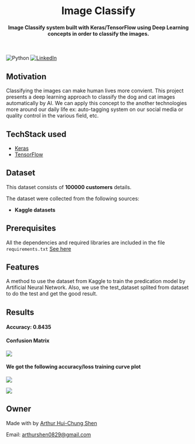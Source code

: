 
<h1 align="center">Image Classify</h1>


<div align= "center">
  <h4>Image Classify system built with  Keras/TensorFlow using Deep Learning concepts in order to classify the images.</h4>
  
</div>
&nbsp;&nbsp;&nbsp;&nbsp;&nbsp;&nbsp;&nbsp;&nbsp;&nbsp;&nbsp;&nbsp;&nbsp;&nbsp;&nbsp;&nbsp;&nbsp;&nbsp;&nbsp;&nbsp;&nbsp;&nbsp;&nbsp;&nbsp;&nbsp;&nbsp;&nbsp;&nbsp;&nbsp;&nbsp;&nbsp;

![Python](https://img.shields.io/badge/python-v3.6+-blue.svg)
[![LinkedIn](https://img.shields.io/badge/-LinkedIn-black.svg?style=flat-square&logo=linkedin&colorB=555)](https://www.linkedin.com/in/arthur-hui-chung-shen-b58961170)



</div>

## Motivation
Classifying the images can make human lives more convient. This project presents a deep learning approach to classify the dog and cat images automatically by AI. We can apply this concept to the another technologies more around our daily life ex: auto-tagging system on our social media or quality control in the various field, etc.

 



## TechStack used


- [Keras](https://keras.io/)
- [TensorFlow](https://www.tensorflow.org/)


##  Dataset


This dataset consists of __100000 customers__ details.

The dataset were collected from the following sources:

* __Kaggle datasets__ 


## Prerequisites

All the dependencies and required libraries are included in the file <code>requirements.txt</code> [See here](https://github.com/chandrikadeb7/Face-Mask-Detection/blob/master/requirements.txt)

## Features
A method to use the dataset from Kaggle to train the predication model by Artificial Neural Network. Also, we use the test_dataset splited from dataset to do the test and get the good result.

## Results
#### Accuracy: 0.8435
#### Confusion Matrix
![](https://github.com/ArthurShen8118/Bank_Customers_Experience_Analysis/blob/main/Readme_images/Figure_3.png)
#### We got the following accuracy/loss training curve plot
![](https://github.com/ArthurShen8118/Bank_Customers_Experience_Analysis/blob/main/Readme_images/Figure_1.png)

![](https://github.com/ArthurShen8118/Bank_Customers_Experience_Analysis/blob/main/Readme_images/Figure_2.png)
## Owner
Made with by [Arthur Hui-Chung Shen](https://github.com/ArthurShen8118)

Email: arthurshen0829@gmail.com

